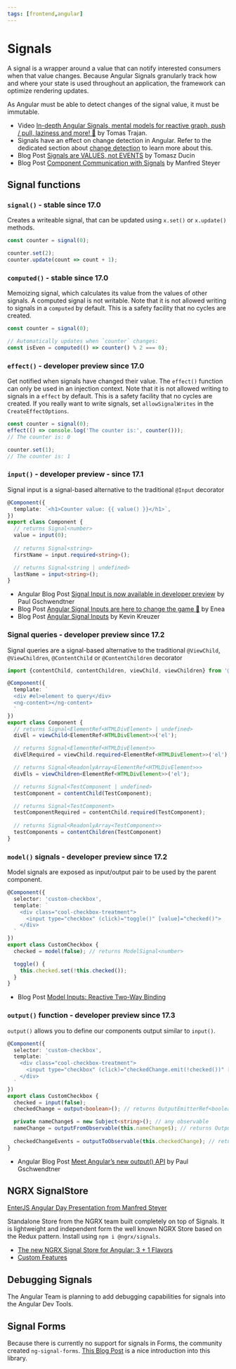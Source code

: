 ```yaml
---
tags: [frontend,angular]
---
```


# Signals

A signal is a wrapper around a value that can notify interested consumers when that value changes. Because Angular Signals granularly track how and where your state is used throughout an application, the framework can optimize rendering updates.

As Angular must be able to detect changes of the signal value, it must be immutable.

- Video [In-depth Angular Signals, mental models for reactive graph, push / pull, laziness and more! 🚥](https://www.youtube.com/watch?v=sbIlz-yuxQI) by Tomas Trajan.
- Signals have an effect on change detection in Angular. Refer to the dedicated section about [change detection](change-detection) to learn more about this.
- Blog Post [Signals are VALUES, not EVENTS](https://dev.to/ducin/signals-are-values-not-events-10bn) by Tomasz Ducin
- Blog Post [Component Communication with Signals](https://www.angulararchitects.io/en/blog/component-communication-with-signals-inputs-two-way-bindings-and-content-view-queries) by Manfred Steyer

## Signal functions

### `signal()` - stable since 17.0

Creates a writeable signal, that can be updated using `x.set()` or `x.update()` methods.

```ts
const counter = signal(0);

counter.set(2);
counter.update(count => count + 1);
```

### `computed()` - stable since 17.0

Memoizing signal, which calculates its value from the values of other signals. A computed signal is not writable. Note that it is not allowed writing to signals in a `computed` by default. This is a safety facility that no cycles are created.

```ts
const counter = signal(0);

// Automatically updates when `counter` changes:
const isEven = computed(() => counter() % 2 === 0);
```

### `effect()` - developer preview since 17.0

Get notified when signals have changed their value. The `effect()` function can only be used in an injection context. Note that it is not allowed writing to signals in a `effect` by default. This is a safety facility that no cycles are created. If you really want to write signals, set `allowSignalWrites` in the `CreateEffectOptions`.

````ts
const counter = signal(0);
effect(() => console.log('The counter is:', counter()));
// The counter is: 0

counter.set(1);
// The counter is: 1
````

### `input()` - developer preview - since 17.1

Signal input is a signal-based alternative to the traditional `@Input` decorator

```ts
@Component({
  template: `<h1>Counter value: {{ value() }}</h1>`,
})
export class Component {
  // returns Signal<number>
  value = input(0);
  
  // returns Signal<string>
  firstName = input.required<string>();

  // returns Signal<string | undefined>
  lastName = input<string>();
}
```

- Angular Blog Post [Signal Input is now available in developer preview](https://blog.angular.io/signal-inputs-available-in-developer-preview-6a7ff1941823) by Paul Gschwendtner
- Blog Post [Angular Signal Inputs are here to change the game 🎲](https://justangular.com/blog/signal-inputs-are-here-to-change-the-game?s=09) by Enea
- Blog Post [Angular Signal Inputs](https://angularexperts.io/blog/angular-signal-inputs) by Kevin Kreuzer

### Signal queries - developer preview since 17.2

Signal queries are a signal-based alternative to the traditional `@ViewChild`, `@ViewChildren`, `@ContentChild` or `@ContentChildren` decorator

```ts
import {contentChild, contentChildren, viewChild, viewChildren} from '@angular/core';

@Component({
  template: `
  <div #el>element to query</div>
  <ng-content></ng-content>
  `
})
export class Component {
  // returns Signal<ElementRef<HTMLDivElement> | undefined>
  divEl = viewChild<ElementRef<HTMLDivElement>>('el');

  // returns Signal<ElementRef<HTMLDivElement>>
  divElRequired = viewChild.required<ElementRef<HTMLDivElement>>('el');

  // returns Signal<ReadonlyArray<ElementRef<HTMLDivElement>>>
  divEls = viewChildren<ElementRef<HTMLDivElement>>('el');

  // returns Signal<TestComponent | undefined>
  testComponent = contentChild(TestComponent);

  // returns Signal<TestComponent>
  testComponentRequired = contentChild.required(TestComponent);
  
  // returns Signal<ReadonlyArray<TestComponent>>
  testComponents = contentChildren(TestComponent)
}
```

### `model()` signals - developer preview since 17.2

Model signals are exposed as input/output pair to be used by the parent component.

```ts
@Component({
  selector: 'custom-checkbox',
  template: `
    <div class="cool-checkbox-treatment">
      <input type="checkbox" (click)="toggle()" [value]="checked()">
    </div>
  `
})
export class CustomCheckbox {
  checked = model(false); // returns ModelSignal<number>

  toggle() {
    this.checked.set(!this.checked());
  }
}
```

- Blog Post [Model Inputs: Reactive Two-Way Binding](https://itnext.io/model-inputs-reactive-two-way-binding-29a40c7626f2)

### `output()` function - developer preview since 17.3

`output()` allows you to define our components output similar to `input()`.

```ts
@Component({
  selector: 'custom-checkbox',
  template: `
    <div class="cool-checkbox-treatment">
      <input type="checkbox" (click)="checkedChange.emit(!checked())" [value]="checked()">
    </div>
  `
})
export class CustomCheckbox {
  checked = input(false);
  checkedChange = output<boolean>(); // returns OutputEmitterRef<boolean>

  private nameChange$ = new Subject<string>(); // any observable
  nameChange = outputFromObservable(this.nameChange$); // returns OutputEmitterRef<string>
  
  checkedChangeEvents = outputToObservable(this.checkedChange); // returns Observable<boolean>
}
```

- Angular Blog Post [Meet Angular’s new output() API](https://blog.angular.io/meet-angulars-new-output-api-253a41ffa13c) by Paul Gschwendtner

## NGRX SignalStore

[EnterJS Angular Day Presentation from Manfred Steyer](https://www.angulararchitects.io/en/presentations/angular-architectures-with-signals-5)

Standalone Store from the NGRX team built completely on top of Signals. It is lightweight and independent form the well known NGRX Store based on the Redux pattern.
Install using `npm i @ngrx/signals`.

- [The new NGRX Signal Store for Angular: 3 + 1 Flavors](https://www.angulararchitects.io/blog/the-new-ngrx-signal-store-for-angular-2-1-flavors/)
- [Custom Features](https://www.angulararchitects.io/blog/smarter-not-harder-simplifying-your-application-with-ngrx-signal-store-and-custom-features/)

## Debugging Signals

The Angular Team is planning to add debugging capabilities for signals into the Angular Dev Tools.

## Signal Forms

Because there is currently no support for signals in Forms, the community created `ng-signal-forms`. [This Blog Post](https://timdeschryver.dev/blog/bringing-the-power-of-signals-to-angular-forms-with-signal-forms?tldr=1) is a nice introduction into this library.
